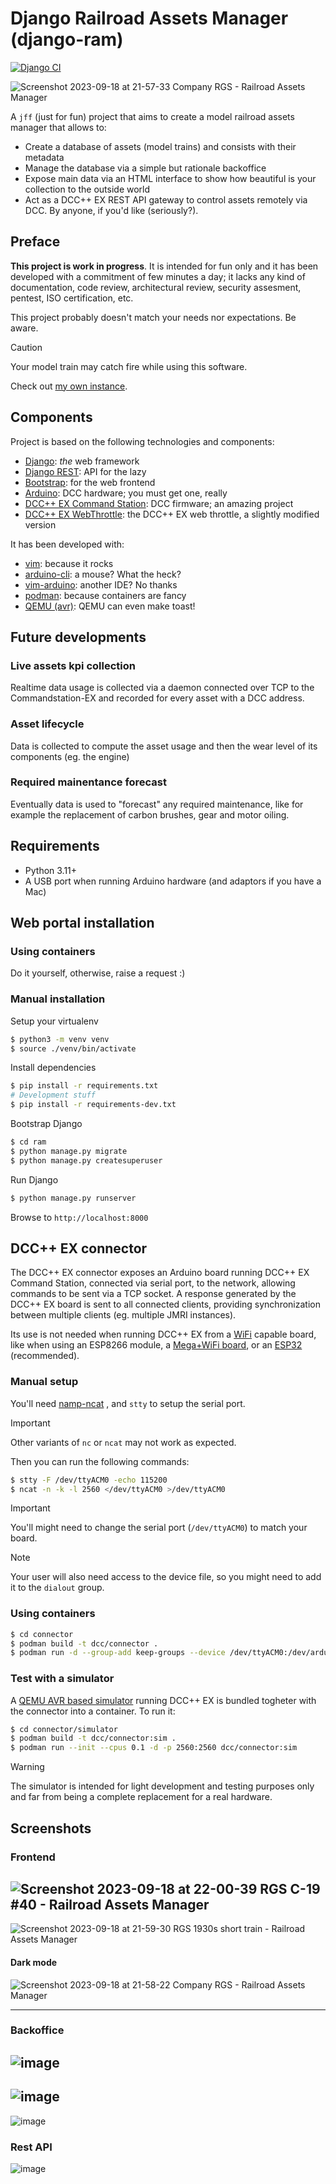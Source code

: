 # Django Railroad Assets Manager (django-ram)

[![Django CI](https://github.com/daniviga/django-rma/actions/workflows/django.yml/badge.svg)](https://github.com/daniviga/django-rma/actions/workflows/django.yml)

![Screenshot 2023-09-18 at 21-57-33 Company RGS - Railroad Assets Manager](https://github.com/daniviga/django-ram/assets/1818657/d20fbe27-1192-4ab1-a19f-8d2ae50cf781)

A `jff` (just for fun) project that aims to create a
model railroad assets manager that allows to:

- Create a database of assets (model trains) and consists with their metadata
- Manage the database via a simple but rationale backoffice
- Expose main data via an HTML interface to show how beautiful is your collection
  to the outside world
- Act as a DCC++ EX REST API gateway to control assets remotely via DCC.
  By anyone, if you'd like (seriously?).

## Preface

**This project is work in progress**. It is intended for fun only and
it has been developed with a commitment of few minutes a day;
it lacks any kind of documentation, code review, architectural review,
security assesment, pentest, ISO certification, etc.

This project probably doesn't match your needs nor expectations. Be aware.

> [!CAUTION]
> Your model train may catch fire while using this software.

Check out [my own instance](https://daniele.mynarrowgauge.org).

## Components

Project is based on the following technologies and components:

- [Django](https://www.djangoproject.com/): *the* web framework
- [Django REST](https://www.django-rest-framework.org/): API for the lazy
- [Bootstrap](https://getbootstrap.com/): for the web frontend
- [Arduino](https://arduino.cc): DCC hardware; you must get one, really
- [DCC++ EX Command Station](https://dcc-ex.com/): DCC firmware; an amazing project
- [DCC++ EX WebThrottle](https://github.com/DCC-EX/WebThrottle-EX): the DCC++ EX web throttle, a slightly modified version

It has been developed with:

- [vim](https://www.vim.org/): because it rocks
- [arduino-cli](https://github.com/arduino/arduino-cli/): a mouse? What the heck?
- [vim-arduino](https://github.com/stevearc/vim-arduino): another IDE? No thanks
- [podman](https://podman.io/): because containers are fancy
- [QEMU (avr)](https://qemu-project.gitlab.io/qemu/system/target-avr.html): QEMU can even make toast!

## Future developments

### Live assets kpi collection

Realtime data usage is collected via a daemon connected over TCP to the Commandstation-EX and recorded for every asset with a DCC address.

### Asset lifecycle

Data is collected to compute the asset usage and then the wear level of its components (eg. the engine)

### Required mainentance forecast

Eventually data is used to "forecast" any required maintenance, like for example the replacement of carbon brushes, gear and motor oiling.

## Requirements

- Python 3.11+
- A USB port when running Arduino hardware (and adaptors if you have a Mac)

## Web portal installation

### Using containers

Do it yourself, otherwise, raise a request :)

### Manual installation

Setup your virtualenv

```bash
$ python3 -m venv venv
$ source ./venv/bin/activate
```

Install dependencies

```bash
$ pip install -r requirements.txt
# Development stuff
$ pip install -r requirements-dev.txt
```

Bootstrap Django

```bash
$ cd ram
$ python manage.py migrate
$ python manage.py createsuperuser
```

Run Django

```bash
$ python manage.py runserver
```

Browse to `http://localhost:8000`


## DCC++ EX connector

The DCC++ EX connector exposes an Arduino board running DCC++ EX Command Station,
connected via serial port, to the network, allowing commands to be sent via a
TCP socket. A response generated by the DCC++ EX board is sent to all connected clients,
providing synchronization between multiple clients (eg. multiple JMRI instances).

Its use is not needed when running DCC++ EX from a [WiFi](https://dcc-ex.com/get-started/wifi-setup.html) capable board, like when
using an ESP8266 module, a [Mega+WiFi board](https://dcc-ex.com/reference/hardware/microcontrollers/wifi-mega.html), or an
[ESP32](https://dcc-ex.com/reference/hardware/microcontrollers/esp32.html) (recommended).

### Manual setup

You'll need [namp-ncat](https://nmap.org/ncat/) , and `stty` to setup the serial port.

> [!IMPORTANT]
> Other variants of `nc` or `ncat` may not work as expected.

Then you can run the following commands:

```bash
$ stty -F /dev/ttyACM0 -echo 115200
$ ncat -n -k -l 2560 </dev/ttyACM0 >/dev/ttyACM0
```

> [!IMPORTANT]
> You'll might need to change the serial port (`/dev/ttyACM0`) to match your board.

> [!NOTE]
> Your user will also need access to the device file, so you might need to add it to the `dialout` group.


### Using containers

```bash
$ cd connector
$ podman build -t dcc/connector .
$ podman run -d --group-add keep-groups --device /dev/ttyACM0:/dev/arduino -p 2560:2560 dcc/connector
```

### Test with a simulator

A [QEMU AVR based simulator](daemons/simulator/README.md) running DCC++ EX is bundled togheter with the connector
into a container. To run it:

```bash
$ cd connector/simulator
$ podman build -t dcc/connector:sim .
$ podman run --init --cpus 0.1 -d -p 2560:2560 dcc/connector:sim
```

> [!WARNING]
> The simulator is intended for light development and testing purposes only and far from being a complete replacement for a real hardware.

## Screenshots

### Frontend

![Screenshot 2023-09-18 at 22-00-39 RGS C-19 #40 - Railroad Assets Manager](https://github.com/daniviga/django-ram/assets/1818657/94834b89-5b17-46e7-9494-a1651d72c072)
---
![Screenshot 2023-09-18 at 21-59-30 RGS 1930s short train - Railroad Assets Manager](https://github.com/daniviga/django-ram/assets/1818657/77f9b7c9-27b3-4a65-bad0-26e9cf77e623)


#### Dark mode

![Screenshot 2023-09-18 at 21-58-22 Company RGS - Railroad Assets Manager](https://github.com/daniviga/django-ram/assets/1818657/c95697c9-0897-46f4-941c-6092271e4743)

---

### Backoffice

![image](https://user-images.githubusercontent.com/1818657/175789937-3e4970a2-b37d-44c3-8605-62dabe209c65.png)
---
![image](https://user-images.githubusercontent.com/1818657/175789946-d7ce882c-1ba6-49b2-8e0a-1144e5c6bc35.png)
---
![image](https://user-images.githubusercontent.com/1818657/175789954-0735a4ea-bcaf-4a45-adbc-64105091b051.png)

### Rest API

![image](https://user-images.githubusercontent.com/1818657/180622471-ade06c84-c73b-41d5-a2a7-02a95b2ffc02.png)
